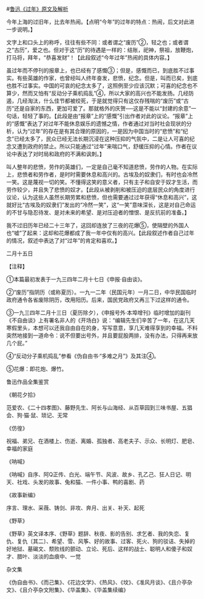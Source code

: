 #[鲁迅《过年》原文及解析](https://www.vrrw.net/wx/8351.html)

今年上海的过旧年，比去年热闹。【点明“今年”的过年的特点：热闹，后文对此进一步说明。】

文字上和口头上的称呼，往往有些不同：或者谓之“废历”②，轻之也；或者谓之“古历”，爱之也。但对于这“历”的待遇是一样的：结账，祀神，祭祖，放鞭炮，打马将，拜年，“恭喜发财”！【此段叙述“今年过年”热闹的具体内容。】



虽过年而不停刊的报章上，也已经有了感慨③；但是，感慨而已，到底胜不过事实。有些英雄的作家，也曾经叫人终年奋发，悲愤，纪念。但是，叫而已矣，到底也胜不过事实。中国的可哀的纪念太多了，这照例至少应该沉默；可喜的纪念也不算少，然而又怕有“反动分子乘机捣乱”④，所以大家的高兴也不能发扬。几经防遏，几经淘汰，什么佳节都被绞死，于是就觉得只有这仅存残喘的“废历”或“古历”还是自家的东西，更加可爱了。那就格外的庆贺──这是不能以“封建的余意”一句话，轻轻了事的。【此段是由“报章”上的“感慨”引出作者对此的议论。“报章”上的“感慨”表达了对过年不能休息娱乐的遗憾之情，作者通过对当时社会现状的分析，认为“过年”的存在是有其合理的原因的，一是因为中国当时的“悲愤”和“纪念”已经太多了，民众已经无法长期沉浸在这种压抑的气氛中，二是让人可喜的纪念又遭到政府的禁止。所以只能通过“过年”来喘口气，舒缓压抑的心情。作者在议论中表达了对时局和政府的不满和讽刺。】

叫人整年的悲愤，劳作的英雄们，一定是自己毫不知道悲愤，劳作的人物。在实际上，悲愤者和劳作者，是时时需要休息和高兴的。古埃及的奴隶们，有时也会冷然一笑。这是蔑视一切的笑。不懂得这笑的意义者，只有主子和自安于奴才生活，而劳作较少，并且失了悲愤的奴才。【此段从被剥削和被压迫的底层民众的角度进行议论，认为这些人虽然长期劳累和悲愤，但也需要通过过年获得“休息和高兴”，这就好比“古埃及的奴隶们”发出的“冷然一笑”，这“一笑”意味深长，这是对自己命运的不甘与隐忍待发、是对未来的希望、是对压迫者的憎恨、是反抗前的准备。】

我不过旧历年已经二十三年了，这回却连放了三夜的花爆⑤，使隔壁的外国人也“嘘”了起来：这却和花爆都成了我一年中仅有的高兴。【此段叙述作者自己过年的情况，叙述中表达了对“过年”的肯定和喜欢。】

二月十五日





【注释】

①本篇最初发表于一九三四年二月十七日《申报·自由谈》。

②“废历”指阴历（或称夏历）。一九一二年（民国元年）一月二日，中华民国临时政府通令各省废除阴历，改用阳历。后来，国民党政府又再三下过这样的通令。

③一九三四年二月十三日（夏历除夕），《申报号外·本埠增刊》临时增加的副刊《不自由谈》上有署名非人的《开场白》说：“编辑先生们辛苦了一年，在这几天寒假里头，本想可以还我自由自在的身，写写意意，享几天难得享到的幸福。不料突然地接到一道命令：说不但要出号外，并且要屁股两排，没有办法，只得再来放几个屁。”

④“反动分子乘机捣乱”参看《伪自由书·“多难之月”》及其注④。

⑤花爆：即花炮、爆竹。

鲁迅作品全集鉴赏

《朝花夕拾》

范爱农、《二十四孝图》、藤野先生、阿长与山海经、从百草园到三味书屋、五猖会、狗·猫·鼠、琐记、无常

《仿徨》

祝福、弟兄、在酒楼上、伤逝、离婚、孤独者、高老夫子、示众、长明灯、肥皂、幸福的家庭

《呐喊》

《呐喊》自序、阿Q正传、白光、端午节、风波、故乡、孔乙己、狂人日记、明天、社戏、头发的故事、兔和猫、一件小事、鸭的喜剧、药

《故事新编》

序言、理水、采薇、铸剑、非攻、奔月、出关、补天、起死

《野草》

《野草》英文译本序、《野草》题辞、秋夜、影的告别、求乞者、我的失恋、复仇、复仇〔其二〕、希望、雪、风筝、好的故事、过客、死火、狗的驳诘、失掉的好地狱、墓碣文、颓败线的颤动、立论、死后、这样的战士、聪明人和傻子和奴才、腊叶、淡淡的血痕中、一觉

杂文集

《伪自由书》、《而己集》、《花边文学》、《热风》、《坟》、《准风月谈》、《且介亭杂文》、《且介亭杂文附集》、《华盖集》、《华盖集续编》

